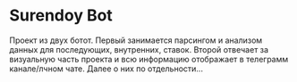 # Surendoy Bot
Проект из двух ботот. Первый занимается парсингом и анализом данных для последующих, внутренних, ставок. Второй отвечает за визуальную часть проекта и всю информацию отображает в телеграмм канале/лчном чате. Далее о них по отдельности...   
